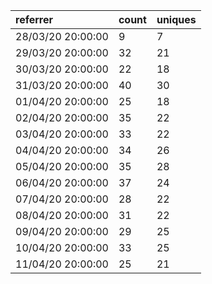| referrer          | count | uniques |
| :---------------- | :---- | :------ |
| 28/03/20 20:00:00 | 9     | 7       |
| 29/03/20 20:00:00 | 32    | 21      |
| 30/03/20 20:00:00 | 22    | 18      |
| 31/03/20 20:00:00 | 40    | 30      |
| 01/04/20 20:00:00 | 25    | 18      |
| 02/04/20 20:00:00 | 35    | 22      |
| 03/04/20 20:00:00 | 33    | 22      |
| 04/04/20 20:00:00 | 34    | 26      |
| 05/04/20 20:00:00 | 35    | 28      |
| 06/04/20 20:00:00 | 37    | 24      |
| 07/04/20 20:00:00 | 28    | 22      |
| 08/04/20 20:00:00 | 31    | 22      |
| 09/04/20 20:00:00 | 29    | 25      |
| 10/04/20 20:00:00 | 33    | 25      |
| 11/04/20 20:00:00 | 25    | 21      |